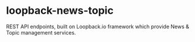 # loopback-news-topic
REST API endpoints, built on Loopback.io framework which provide News &amp; Topic management services.
